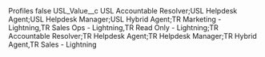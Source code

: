 <?xml version="1.0" encoding="UTF-8"?>
<CustomMetadata xmlns="http://soap.sforce.com/2006/04/metadata" xmlns:xsi="http://www.w3.org/2001/XMLSchema-instance" xmlns:xsd="http://www.w3.org/2001/XMLSchema">
    <label>Profiles</label>
    <protected>false</protected>
    <values>
        <field>USL_Value__c</field>
        <value xsi:type="xsd:string">USL Accountable Resolver;USL Helpdesk Agent;USL Helpdesk Manager;USL Hybrid Agent;TR Marketing - Lightning,TR Sales Ops - Lightning,TR Read Only - Lightning;TR Accountable Resolver;TR Helpdesk Agent;TR Helpdesk Manager;TR Hybrid Agent,TR Sales - Lightning</value>
    </values>
</CustomMetadata>
